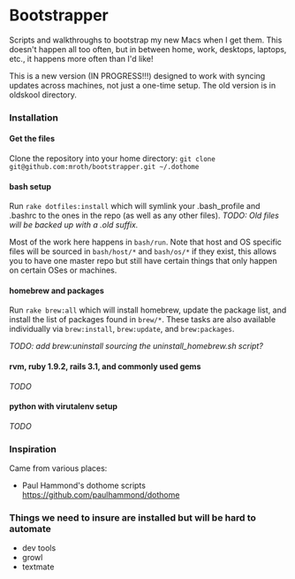 # Bootstrapper
Scripts and walkthroughs to bootstrap my new Macs when I get them.  This doesn't happen all too often, but in between home, work, desktops, laptops, etc., it happens more often than I'd like!

This is a new version (IN PROGRESS!!!) designed to work with syncing updates across machines, not just a one-time setup.  The old version is in oldskool directory.

### Installation

#### Get the files
Clone the repository into your home directory:
`git clone git@github.com:mroth/bootstrapper.git ~/.dothome`

#### bash setup
Run `rake dotfiles:install` which will symlink your .bash_profile and .bashrc to the ones in the repo (as well as any other files).  *TODO: Old files will be backed up with a .old suffix.*

Most of the work here happens in `bash/run`.  Note that host and OS specific files will be sourced in `bash/host/*` and `bash/os/*` if they exist, this allows you to have one master repo but still have certain things that only happen on certain OSes or machines.

#### homebrew and packages
Run `rake brew:all` which will install homebrew, update the package list, and install the list of packages found in `brew/*`.  These tasks are also available individually via `brew:install`, `brew:update`, and `brew:packages`.

*TODO: add brew:uninstall sourcing the uninstall_homebrew.sh script?*

#### rvm, ruby 1.9.2, rails 3.1, and commonly used gems
*TODO*

#### python with virutalenv setup
*TODO*

### Inspiration
Came from various places:

- Paul Hammond's dothome scripts https://github.com/paulhammond/dothome

### Things we need to insure are installed but will be hard to automate

- dev tools
- growl
- textmate
